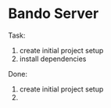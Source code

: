 # Bando Server

Task:

1. create initial project setup
2. install dependencies

Done:

1.  create initial project setup
2.

